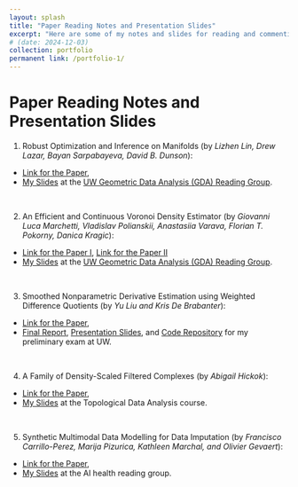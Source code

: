 ```yaml
---
layout: splash
title: "Paper Reading Notes and Presentation Slides"
excerpt: "Here are some of my notes and slides for reading and commenting other people's paper."
# (date: 2024-12-03)
collection: portfolio
permanent link: /portfolio-1/
---
```


<h1>Paper Reading Notes and Presentation Slides</h1>


1. Robust Optimization and Inference on Manifolds (by <i>Lizhen Lin, Drew Lazar, Bayan Sarpabayeva, David B. Dunson</i>): 
<ul>
  <li>
    <a href="https://arxiv.org/abs/2006.06843">Link for the Paper</a>,
  </li>
  <li> 
  <a href="https://zhangyk8.github.io/portfolio/Paper_Reading/Robust_Opt_Manifolds.pdf">My Slides</a> at the <a href="https://uwgeometry.github.io/">UW Geometric Data Analysis (GDA) Reading Group</a>.
  </li>
</ul>
<br>

2. An Efficient and Continuous Voronoi Density Estimator (by <i>Giovanni Luca Marchetti, Vladislav Polianskii, Anastasiia Varava, Florian T. Pokorny, Danica Kragic</i>): 
<ul>
  <li>
    <a href="https://arxiv.org/abs/2206.08051">Link for the Paper I</a>, <a href="https://arxiv.org/abs/2210.03964">Link for the Paper II</a>
  </li>
  <li> 
  <a href="https://zhangyk8.github.io/portfolio/Paper_Reading/Radial_VDE.pdf">My Slides</a> at the <a href="https://uwgeometry.github.io/">UW Geometric Data Analysis (GDA) Reading Group</a>.
  </li>
</ul>
<br>

3. Smoothed Nonparametric Derivative Estimation using Weighted Difference Quotients (by <i>Yu Liu and Kris De Brabanter</i>): 
<ul>
  <li>
    <a href="https://www.jmlr.org/papers/volume21/19-246/19-246.pdf">Link for the Paper</a>,
  </li>
  <li> 
  <a href="https://github.com/zhangyk8/NonDeriDQ/raw/main/Final_Report_Slides/Final_Report.pdf">Final Report</a>, <a href="https://github.com/zhangyk8/NonDeriDQ/raw/main/Final_Report_Slides/NonparDeriv.pdf">Presentation Slides</a>, and <a href="https://github.com/zhangyk8/NonDeriDQ/tree/main">Code Repository</a> for my preliminary exam at UW.
  </li>
</ul>
<br>

4. A Family of Density-Scaled Filtered Complexes (by <i>Abigail Hickok</i>): 
<ul>
  <li>
    <a href="https://arxiv.org/pdf/2112.03334">Link for the Paper</a>,
  </li>
  <li> 
  <a href="https://zhangyk8.github.io/portfolio/Paper_Reading/Density_Scaled_Complexes.pdf">My Slides</a> at the Topological Data Analysis course.
  </li>
</ul>
<br>

5. Synthetic Multimodal Data Modelling for Data Imputation (by <i>Francisco Carrillo-Perez, Marija Pizurica, Kathleen Marchal, and Olivier Gevaert</i>): 
<ul>
  <li>
    <a href="https://www.nature.com/articles/s41551-024-01324-1">Link for the Paper</a>,
  </li>
  <li> 
  <a href="https://zhangyk8.github.io/portfolio/Paper_Reading/Synthetic_Multimodal_Yikun.pdf">My Slides</a> at the AI health reading group.
  </li>
</ul>
<br>
<br>
<br>
